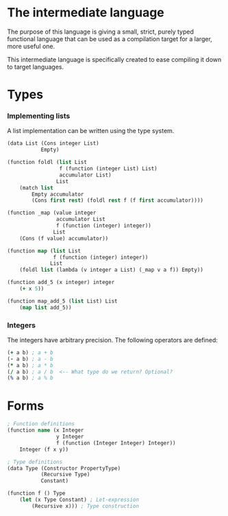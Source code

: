
# The intermediate language
The purpose of this language is giving a small, strict, purely typed functional
language that can be used as a compilation target for a larger, more useful
one.

This intermediate language is specifically created to ease compiling it down to
target languages.

# Types

### Implementing lists
A list implementation can be written using the type system.

```clojure
(data List (Cons integer List)
           Empty)

(function foldl (list List
                 f (function (integer List) List)
                 accumulator List)
                List
    (match list
        Empty accumulator
        (Cons first rest) (foldl rest f (f first accumulator))))

(function _map (value integer
                accumulator List
                f (function (integer) integer))
               List
    (Cons (f value) accumulator))

(function map (list List
               f (function (integer) integer))
              List
    (foldl list (lambda (v integer a List) (_map v a f)) Empty))

(function add_5 (x integer) integer
    (+ x 5))

(function map_add_5 (list List) List
    (map list add_5))
```

### Integers
The integers have arbitrary precision. The following operators are defined:

```clojure
(+ a b) ; a + b
(- a b) ; a - b
(* a b) ; a * b
(/ a b) ; a / b  <-- What type do we return? Optional?
(% a b) ; a % b
```

# Forms
```clojure
; Function definitions
(function name (x Integer
                y Integer
                f (function (Integer Integer) Integer))
    Integer (f x y))

; Type definitions
(data Type (Constructor PropertyType)
           (Recursive Type)
           Constant)

(function f () Type
    (let (x Type Constant) ; Let-expression
        (Recursive x))) ; Type construction
```
